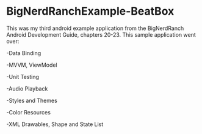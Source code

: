 # BigNerdRanchExample-BeatBox


This was my third android example application from the BigNerdRanch Android Development Guide, chapters 20-23. This sample application went over:

-Data Binding 

-MVVM, ViewModel

-Unit Testing

-Audio Playback

-Styles and Themes

-Color Resources

-XML Drawables, Shape and State List 
